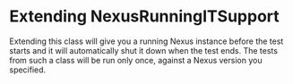 Extending NexusRunningITSupport
===============================
Extending this class will give you a running Nexus instance before the test starts and it will automatically shut it down when the test ends. The tests from such a class will be run only once, against a Nexus version you specified.
